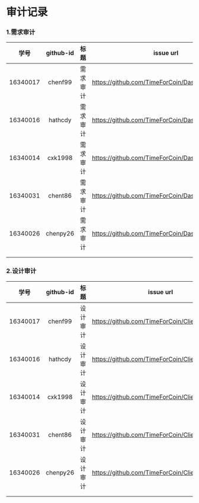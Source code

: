 # 审计记录

### 1.需求审计



|   学号   | github-id |   标题   | issue url                                           |
| :------: | :-------: | :------: | --------------------------------------------------- |
| 16340017 |  chenf99  | 需求审计 | <https://github.com/TimeForCoin/Dashboard/issues/4> |
| 16340016 |  hathcdy  | 需求审计 | <https://github.com/TimeForCoin/Dashboard/issues/6> |
| 16340014 |  cxk1998  | 需求审计 | <https://github.com/TimeForCoin/Dashboard/issues/5> |
| 16340031 |  chent86  | 需求审计 | <https://github.com/TimeForCoin/Dashboard/issues/7> |
| 16340026 |  chenpy26  | 需求审计 | https://github.com/TimeForCoin/Dashboard/issues/8  |
|          |           |          |                                                     |
|          |           |          |                                                     |



### 2.设计审计



|   学号   | github-id |   标题   | issue url                                         |
| :------: | :-------: | :------: | ------------------------------------------------- |
| 16340017 |  chenf99  | 设计审计 | <https://github.com/TimeForCoin/Client/issues/42> |
| 16340016 |  hathcdy  | 设计审计 | <https://github.com/TimeForCoin/Client/issues/44> |
| 16340014 |  cxk1998  | 设计审计 | <https://github.com/TimeForCoin/Client/issues/43> |
| 16340031 |  chent86  | 设计审计  |<https://github.com/TimeForCoin/Client/issues/45>  |
| 16340026 |  chenpy26  | 设计审计 |https://github.com/TimeForCoin/Client/issues/46|
|          |           |          |                                                   |
|          |           |          |                                                   |

